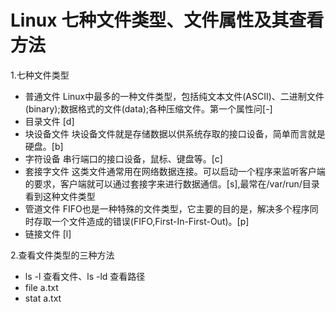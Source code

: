 # Linux 七种文件类型、文件属性及其查看方法
 1.七种文件类型
 - 普通文件
    Linux中最多的一种文件类型，包括纯文本文件(ASCII)、二进制文件(binary);数据格式的文件(data);各种压缩文件。第一个属性问[-]
- 目录文件
    [d]
- 块设备文件
    块设备文件就是存储数据以供系统存取的接口设备，简单而言就是硬盘。[b]
- 字符设备
    串行端口的接口设备，鼠标、键盘等。[c]
- 套接字文件
    这类文件通常用在网络数据连接。可以启动一个程序来监听客户端的要求，客户端就可以通过套接字来进行数据通信。[s],最常在/var/run/目录看到这种文件类型
- 管道文件
    FIFO也是一种特殊的文件类型，它主要的目的是，解决多个程序同时存取一个文件造成的错误(FIFO,First-In-First-Out)。[p]
- 链接文件
    [l]

2.查看文件类型的三种方法
- ls -l 查看文件、ls -ld 查看路径
- file a.txt
- stat a.txt
